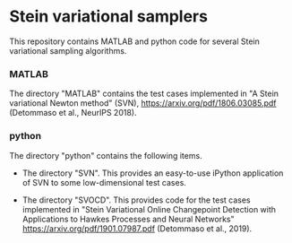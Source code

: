 # Stein variational samplers
This repository contains MATLAB and python code for several Stein variational sampling algorithms. 

### MATLAB
The directory "MATLAB" contains the test cases implemented in "A Stein variational Newton method" (SVN), https://arxiv.org/pdf/1806.03085.pdf (Detommaso et al., NeurIPS 2018).

### python
The directory "python" contains the following items.
- The directory "SVN". This provides an easy-to-use iPython application of SVN to some low-dimensional test cases.

- The directory "SVOCD". This provides code for the test cases implemented in "Stein Variational Online Changepoint Detection with Applications to Hawkes Processes and Neural Networks" https://arxiv.org/pdf/1901.07987.pdf (Detommaso et al., 2019).
